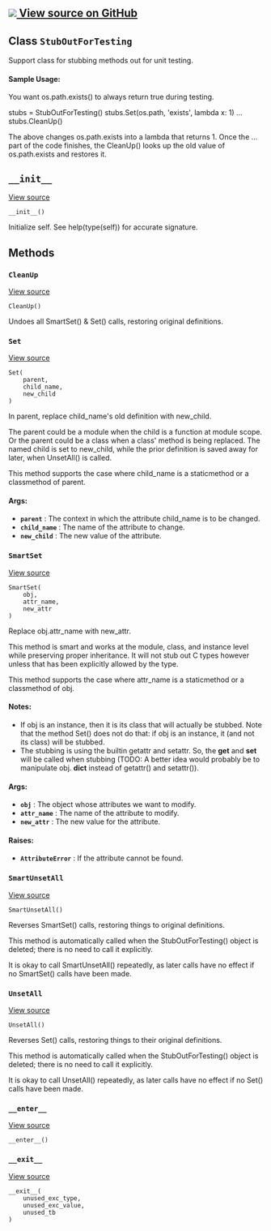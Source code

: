 [ ![](https://tensorflow.google.cn/images/GitHub-Mark-32px.png) View source on
GitHub
](https://github.com/tensorflow/tensorflow/blob/r2.0/tensorflow/python/platform/googletest.py#L115-L272)  
---  
  
## Class `StubOutForTesting`

Support class for stubbing methods out for unit testing.

#### Sample Usage:

You want os.path.exists() to always return true during testing.

stubs = StubOutForTesting() stubs.Set(os.path, 'exists', lambda x: 1) ...
stubs.CleanUp()

The above changes os.path.exists into a lambda that returns 1. Once the ...
part of the code finishes, the CleanUp() looks up the old value of
os.path.exists and restores it.

## `__init__`

[View
source](https://github.com/tensorflow/tensorflow/blob/r2.0/tensorflow/python/platform/googletest.py#L132-L134)

    
    
    __init__()
    

Initialize self. See help(type(self)) for accurate signature.

## Methods

### `CleanUp`

[View
source](https://github.com/tensorflow/tensorflow/blob/r2.0/tensorflow/python/platform/googletest.py#L151-L154)

    
    
    CleanUp()
    

Undoes all SmartSet() & Set() calls, restoring original definitions.

### `Set`

[View
source](https://github.com/tensorflow/tensorflow/blob/r2.0/tensorflow/python/platform/googletest.py#L233-L257)

    
    
    Set(
        parent,
        child_name,
        new_child
    )
    

In parent, replace child_name's old definition with new_child.

The parent could be a module when the child is a function at module scope. Or
the parent could be a class when a class' method is being replaced. The named
child is set to new_child, while the prior definition is saved away for later,
when UnsetAll() is called.

This method supports the case where child_name is a staticmethod or a
classmethod of parent.

#### Args:

  * **`parent`** : The context in which the attribute child_name is to be changed.
  * **`child_name`** : The name of the attribute to change.
  * **`new_child`** : The new value of the attribute.

### `SmartSet`

[View
source](https://github.com/tensorflow/tensorflow/blob/r2.0/tensorflow/python/platform/googletest.py#L156-L217)

    
    
    SmartSet(
        obj,
        attr_name,
        new_attr
    )
    

Replace obj.attr_name with new_attr.

This method is smart and works at the module, class, and instance level while
preserving proper inheritance. It will not stub out C types however unless
that has been explicitly allowed by the type.

This method supports the case where attr_name is a staticmethod or a
classmethod of obj.

#### Notes:

  * If obj is an instance, then it is its class that will actually be stubbed. Note that the method Set() does not do that: if obj is an instance, it (and not its class) will be stubbed.
  * The stubbing is using the builtin getattr and setattr. So, the **get** and **set** will be called when stubbing (TODO: A better idea would probably be to manipulate obj. **dict** instead of getattr() and setattr()).

#### Args:

  * **`obj`** : The object whose attributes we want to modify.
  * **`attr_name`** : The name of the attribute to modify.
  * **`new_attr`** : The new value for the attribute.

#### Raises:

  * **`AttributeError`** : If the attribute cannot be found.

### `SmartUnsetAll`

[View
source](https://github.com/tensorflow/tensorflow/blob/r2.0/tensorflow/python/platform/googletest.py#L219-L231)

    
    
    SmartUnsetAll()
    

Reverses SmartSet() calls, restoring things to original definitions.

This method is automatically called when the StubOutForTesting() object is
deleted; there is no need to call it explicitly.

It is okay to call SmartUnsetAll() repeatedly, as later calls have no effect
if no SmartSet() calls have been made.

### `UnsetAll`

[View
source](https://github.com/tensorflow/tensorflow/blob/r2.0/tensorflow/python/platform/googletest.py#L259-L272)

    
    
    UnsetAll()
    

Reverses Set() calls, restoring things to their original definitions.

This method is automatically called when the StubOutForTesting() object is
deleted; there is no need to call it explicitly.

It is okay to call UnsetAll() repeatedly, as later calls have no effect if no
Set() calls have been made.

### `__enter__`

[View
source](https://github.com/tensorflow/tensorflow/blob/r2.0/tensorflow/python/platform/googletest.py#L145-L146)

    
    
    __enter__()
    

### `__exit__`

[View
source](https://github.com/tensorflow/tensorflow/blob/r2.0/tensorflow/python/platform/googletest.py#L148-L149)

    
    
    __exit__(
        unused_exc_type,
        unused_exc_value,
        unused_tb
    )
    

